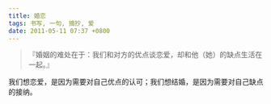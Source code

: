 ```yaml
---
title: 婚恋
tags: 书写, 一句, 摘抄, 爱
date: 2011-05-11 07:37 +0800
---
```



> 『婚姻的难处在于：我们和对方的优点谈恋爱，却和他（她）的缺点生活在一起。』

我们想恋爱，是因为需要对自己优点的认可；我们想结婚，是因为需要对自己缺点的接纳。

